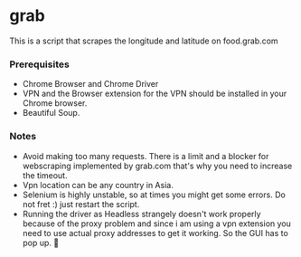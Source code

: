 # grab
This is a script that scrapes the longitude and latitude on food.grab.com

### Prerequisites
- Chrome Browser and Chrome Driver
- VPN and the Browser extension for the VPN should be installed in your Chrome browser. 
- Beautiful Soup.

### Notes
- Avoid making too many requests. There is a limit and a blocker for webscraping implemented by grab.com that's why you need to increase the timeout.
- Vpn location can be any country in Asia. 
- Selenium is highly unstable, so at times you might get some errors. Do not fret :) just restart the script. 
- Running the driver as Headless strangely doesn't work properly because of the proxy problem and since i am using a vpn extension you need to use actual proxy addresses to get it working. So the GUI has to pop up. 👀
